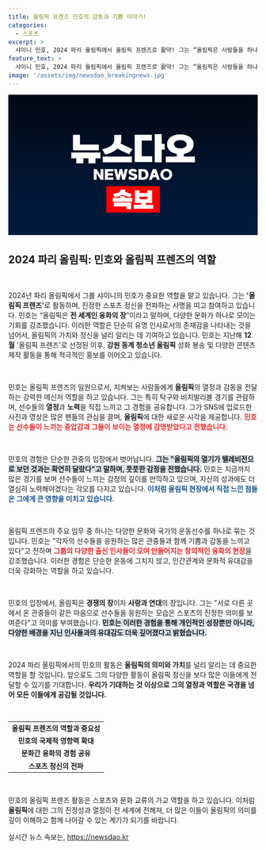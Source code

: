 ```yaml
---
title: 올림픽 프렌즈 민호의 감동과 기쁨 이야기!
categories:
  - 스포츠
excerpt: >
  샤이니 민호, 2024 파리 올림픽에서 올림픽 프렌즈로 활약! 그는 “올림픽은 사람들을 하나로 만드는 융화의 장”이라고 강조하며, 현장에서 선수들의 열기에 감동받았다고 전했다.
feature_text: >
  샤이니 민호, 2024 파리 올림픽에서 올림픽 프렌즈로 활약! 그는 “올림픽은 사람들을 하나로 만드는 융화의 장”이라고 강조하며, 현장에서 선수들의 열기에 감동받았다고 전했다.
image: '/assets/img/newsdao_breakingnews.jpg'
---
```


<p><img src="/assets/img/newsdao_breakingnews.jpg" alt="flaretime 속보" /></p>

<h2 data-ke-size="size26">2024 파리 올림픽: 민호와 올림픽 프렌즈의 역할</h2>

<p data-ke-size="size16">&nbsp;</p>

<p>2024년 파리 올림픽에서 그룹 샤이니의 민호가 중요한 역할을 맡고 있습니다. 그는 <strong>'올림픽 프렌즈'</strong>로 활동하며, 진정한 스포츠 정신을 전파하는 사명을 띠고 참여하고 있습니다. 민호는 “올림픽은 <strong>전 세계인 융화의 장</strong>”이라고 말하며, 다양한 문화가 하나로 모이는 기회를 강조했습니다. 이러한 역할은 단순히 유명 인사로서의 존재감을 나타내는 것을 넘어서, 올림픽의 가치와 정신을 널리 알리는 데 기여하고 있습니다. 민호는 지난해 <strong>12월</strong> '올림픽 프렌즈'로 선정된 이후, <strong>강원 동계 청소년 올림픽</strong> 성화 봉송 및 다양한 콘텐츠 제작 활동을 통해 적극적인 홍보를 이어오고 있습니다. </p>

<p data-ke-size="size16">&nbsp;</p>

<p>민호는 올림픽 프렌즈의 일원으로서, 지켜보는 사람들에게 <strong>올림픽</strong>의 열정과 감동을 전달하는 강력한 메신저 역할을 하고 있습니다. 그는 특히 탁구와 비치발리볼 경기를 관람하며, 선수들의 <strong>열정</strong>과 <strong>노력</strong>을 직접 느끼고 그 경험을 공유합니다. 그가 SNS에 업로드한 사진과 영상은 많은 팬들의 관심을 끌며, <strong>올림픽</strong>에 대한 새로운 시각을 제공합니다. <b><span style="color: #ee2323;">민호는 선수들이 느끼는 중압감과 그들이 보이는 열정에 감명받았다고 전했습니다.</span></b></p>

<p data-ke-size="size16">&nbsp;</p>

<p>민호의 경험은 단순한 관중의 입장에서 벗어납니다. <b><span style="background-color: #21538527;">그는 "올림픽의 열기가 텔레비전으로 보던 것과는 확연히 달랐다"고 말하며, 풋풋한 감정을 전했습니다.</span></b> 민호는 지금까지 많은 경기를 보며 선수들이 느끼는 감정의 깊이를 만끽하고 있으며, 자신의 성과에도 더 열심히 노력해야겠다는 각오를 다지고 있습니다. <b><span style="color: #1a5490;">이처럼 올림픽 현장에서 직접 느낀 점들은 그에게 큰 영향을 미치고 있습니다.</span></b></p>

<p data-ke-size="size16">&nbsp;</p>

<p>올림픽 프렌즈의 주요 임무 중 하나는 다양한 문화와 국가의 운동선수를 하나로 묶는 것입니다. 민호는 "각자의 선수들을 응원하는 많은 관중들과 함께 기쁨과 감동을 느끼고 있다"고 전하며 <b><span style="color: #ee2323;">그룹의 다양한 출신 인사들이 모여 만들어지는 창의적인 융화의 현장</span></b>을 강조했습니다. 이러한 경험은 단순한 운동에 그치지 않고, 인간관계와 문화적 유대감을 더욱 강화하는 역할을 하고 있습니다.</p>

<p data-ke-size="size16">&nbsp;</p>

<p>민호의 입장에서, 올림픽은 <strong>경쟁의 장</strong>이자 <strong>사랑과 연대</strong>의 장입니다. 그는 "서로 다른 곳에서 온 관중들이 같은 마음으로 선수들을 응원하는 모습은 스포츠의 진정한 의미를 보여준다"고 의미를 부여했습니다. <b><span style="background-color: #21538527;">민호는 이러한 경험을 통해 개인적인 성장뿐만 아니라, 다양한 배경을 지닌 인사들과의 유대감도 더욱 깊어졌다고 밝혔습니다.</span></b></p>

<p data-ke-size="size16">&nbsp;</p>

<p>2024 파리 올림픽에서의 민호의 활동은 <strong>올림픽의 의미와 가치</strong>를 널리 알리는 데 중요한 역할을 할 것입니다. 앞으로도 그의 다양한 활동이 올림픽 정신을 보다 많은 이들에게 전달할 수 있기를 기대합니다. <strong>우리가 기대하는 것 이상으로 그의 열정과 역할은 국경을 넘어 모든 이들에게 공감될 것입니다.</strong> </p>

<p data-ke-size="size16">&nbsp;</p>

<table>
  <tr>
    <td style="text-align: center; height: 17px;"><b>올림픽 프렌즈의 역할과 중요성</b></td>
  </tr>
  <tr>
    <td style="text-align: center; height: 17px;"><b>민호의 국제적 영향력 확대</b></td>
  </tr>
  <tr>
    <td style="text-align: center; height: 17px;"><b>문화간 융화의 경험 공유</b></td>
  </tr>
  <tr>
    <td style="text-align: center; height: 17px;"><b>스포츠 정신의 전파</b></td>
  </tr>
</table>

<p data-ke-size="size16">&nbsp;</p>

<p>민호의 올림픽 프렌즈 활동은 스포츠와 문화 교류의 가교 역할을 하고 있습니다. 이처럼 <strong>올림픽</strong>에 대한 그의 진정성과 열정이 전 세계에 전해져, 더 많은 이들이 올림픽의 의미를 깊이 이해하고 함께 나아갈 수 있는 계기가 되기를 바랍니다.</p>
실시간 뉴스 속보는, <a href="https://newsdao.kr" rel="dofollow">https://newsdao.kr</a>


